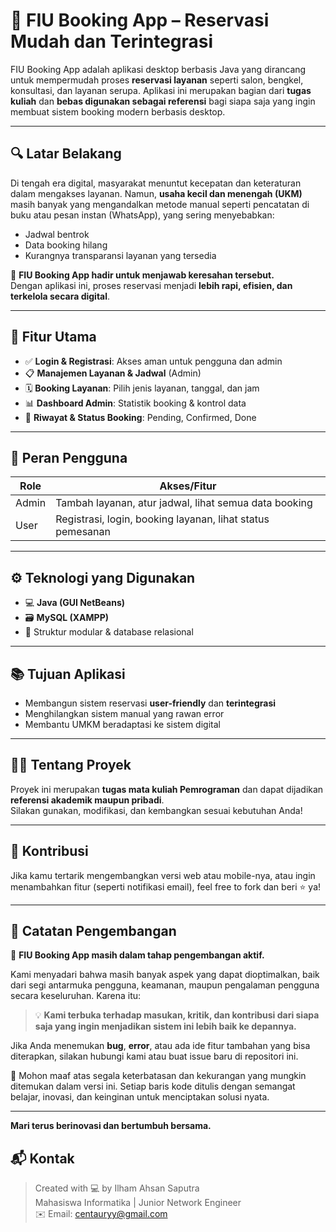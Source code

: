 # 📅 FIU Booking App – Reservasi Mudah dan Terintegrasi

FIU Booking App adalah aplikasi desktop berbasis Java yang dirancang untuk mempermudah proses **reservasi layanan** seperti salon, bengkel, konsultasi, dan layanan serupa. Aplikasi ini merupakan bagian dari **tugas kuliah** dan **bebas digunakan sebagai referensi** bagi siapa saja yang ingin membuat sistem booking modern berbasis desktop.

---

## 🔍 Latar Belakang

Di tengah era digital, masyarakat menuntut kecepatan dan keteraturan dalam mengakses layanan. Namun, **usaha kecil dan menengah (UKM)** masih banyak yang mengandalkan metode manual seperti pencatatan di buku atau pesan instan (WhatsApp), yang sering menyebabkan:

- Jadwal bentrok
- Data booking hilang
- Kurangnya transparansi layanan yang tersedia

🎯 **FIU Booking App hadir untuk menjawab keresahan tersebut.**  
Dengan aplikasi ini, proses reservasi menjadi **lebih rapi, efisien, dan terkelola secara digital**.

---

## 🎯 Fitur Utama

- ✅ **Login & Registrasi**: Akses aman untuk pengguna dan admin
- 📋 **Manajemen Layanan & Jadwal** (Admin)
- 🗓️ **Booking Layanan**: Pilih jenis layanan, tanggal, dan jam
- 📊 **Dashboard Admin**: Statistik booking & kontrol data
- 📁 **Riwayat & Status Booking**: Pending, Confirmed, Done

---

## 👤 Peran Pengguna

| Role     | Akses/Fitur                                                  |
|----------|--------------------------------------------------------------|
| Admin    | Tambah layanan, atur jadwal, lihat semua data booking        |
| User     | Registrasi, login, booking layanan, lihat status pemesanan   |

---

## ⚙️ Teknologi yang Digunakan

- 💻 **Java (GUI NetBeans)**
- 🗃️ **MySQL (XAMPP)**
- 📁 Struktur modular & database relasional

---

## 📚 Tujuan Aplikasi

- Membangun sistem reservasi **user-friendly** dan **terintegrasi**
- Menghilangkan sistem manual yang rawan error
- Membantu UMKM beradaptasi ke sistem digital

---
## 👨‍🎓 Tentang Proyek

Proyek ini merupakan **tugas mata kuliah Pemrograman** dan dapat dijadikan **referensi akademik maupun pribadi**.  
Silakan gunakan, modifikasi, dan kembangkan sesuai kebutuhan Anda!

---

## 🤝 Kontribusi

Jika kamu tertarik mengembangkan versi web atau mobile-nya, atau ingin menambahkan fitur (seperti notifikasi email), feel free to fork dan beri ⭐️ ya!

---

## 🚧 Catatan Pengembangan

📌 **FIU Booking App masih dalam tahap pengembangan aktif.**

Kami menyadari bahwa masih banyak aspek yang dapat dioptimalkan, baik dari segi antarmuka pengguna, keamanan, maupun pengalaman pengguna secara keseluruhan. Karena itu:

> 💡 **Kami terbuka terhadap masukan, kritik, dan kontribusi dari siapa saja yang ingin menjadikan sistem ini lebih baik ke depannya.**

Jika Anda menemukan **bug**, **error**, atau ada ide fitur tambahan yang bisa diterapkan, silakan hubungi kami atau buat issue baru di repositori ini.

🙏 Mohon maaf atas segala keterbatasan dan kekurangan yang mungkin ditemukan dalam versi ini. Setiap baris kode ditulis dengan semangat belajar, inovasi, dan keinginan untuk menciptakan solusi nyata.

---

**Mari terus berinovasi dan bertumbuh bersama.**


## 📬 Kontak

> Created with 💻 by Ilham Ahsan Saputra  
> Mahasiswa Informatika | Junior Network Engineer  
> ✉️ Email: centauryy@gmail.com  

